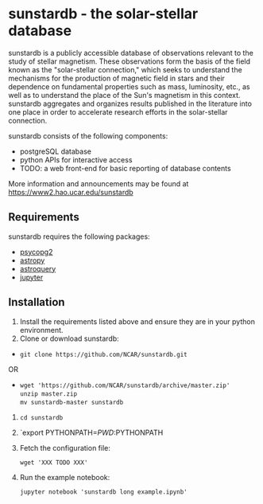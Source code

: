 # sunstardb - the solar-stellar database

sunstardb is a publicly accessible database of observations relevant
to the study of stellar magnetism. These observations form the basis
of the field known as the "solar-stellar connection," which seeks to
understand the mechanisms for the production of magnetic field in
stars and their dependence on fundamental properties such as mass,
luminosity, etc., as well as to understand the place of the Sun's
magnetism in this context. sunstardb aggregates and organizes results
published in the literature into one place in order to accelerate
research efforts in the solar-stellar connection.

sunstardb consists of the following components:

 * postgreSQL database
 * python APIs for interactive access
 * TODO: a web front-end for basic reporting of database contents

More information and announcements may be found at https://www2.hao.ucar.edu/sunstardb

## Requirements

sunstardb requires the following packages:

 * [psycopg2](http://initd.org/psycopg/)
 * [astropy](http://www.astropy.org)
 * [astroquery](https://astroquery.readthedocs.io)
 * [jupyter](http://jupyter.org)

## Installation

1. Install the requirements listed above and ensure they are in your python environment.
1. Clone or download sunstardb:
  * `git clone https://github.com/NCAR/sunstardb.git`

   OR

  * `wget 'https://github.com/NCAR/sunstardb/archive/master.zip'`  
    `unzip master.zip`  
    `mv sunstardb-master sunstardb`  
1. `cd sunstardb`
1. `export PYTHONPATH=$PWD:$PYTHONPATH
1. Fetch the configuration file:

   `wget 'XXX TODO XXX'`

1. Run the example notebook:

   `jupyter notebook 'sunstardb long example.ipynb'`
